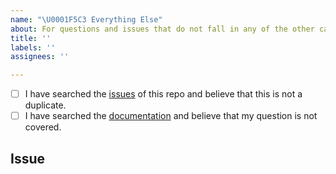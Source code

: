 ```yaml
---
name: "\U0001F5C3 Everything Else"
about: For questions and issues that do not fall in any of the other categories. For support questions, please post on StackOverflow.
title: ''
labels: ''
assignees: ''

---
```


<!-- Describe your question and issue here. This space is meant to be used for general questions that are neither bugs, feature requests, nor documentation issues. -->

<!-- Checked checkbox should look like this: [x] -->
- [ ] I have searched the [issues](https://github.com/YourIbexCapra/Red-Apple/issues) of this repo and believe that this is not a duplicate.
- [ ] I have searched the [documentation](https://github.com/YourIbexCapra/Red-Apple/docs/EUD.md) and believe that my question is not covered.

## Issue
<!-- Now feel free to write your issue, but please be descriptive! Thanks again 🙌 ❤️ -->
